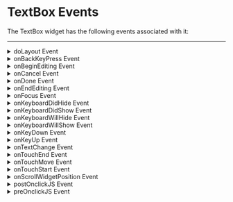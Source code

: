 
TextBox Events
==============

The TextBox widget has the following events associated with it:

* * *

<details close markdown="block"><summary>doLayout Event</summary>

* * *

This event is invoked for every widget when the widget position and dimensions are computed.

### Syntax

```

doLayout()
```

### Read/Write

Read + Write

### Remarks

This event is invoked for all the widgets placed inside flex containers. This event is invoked in the order in which the widgets are added to the widget hierarchy and expect the frame property of the widget is calculated and available for use within this event.

This event is used to set the layout properties of child widgets in the relation to self and peer widgets whose layout is not yet performed.

The number of times this event invoked may vary per platform. It is not recommended to write business logic assuming that this function is invoked only once when there is a change in positional or dimensional properties. This event will not trigger when transformations are applied though widget is moved or scaled or rotated from its original location.

### Example

```

//Sample code to set doLayout event callback to a button widget.
/*This code changes the top property of button2 and makes it appear below button1.*/
myForm.button1.doLayout=doLayoutButton1;


function doLayoutButton1(){
      
    myForm.button2.top = myForm.button1.frame.height;
}
```

### Platform Availability

*   iOS, Android, Windows, and SPA

* * *

</details>
<details close markdown="block"><summary>onBackKeyPress Event</summary>

* * *

* * *

This is event callback is invoked by the Android platform when the soft- keyboard is open and the back button of the device is clicked.

This event is not be triggered when you use gestures in the mobile device for back navigation.

### Syntax

```

onBackKeyPress()
```

### Read/Write

Read + Write

### Example

```

/*This event is triggered in both TextBox and TextArea widgets for Android platform.*/

/*This example demonstrates how to assign callback to onBackKeyPress event myTxtBox TextBox widget in frmTextBox FlexForm. Use the onBackKeyPress event in TextArea widget in a similar manner.*/
frmTextBox.myTxtBox.onBackKeyPress= onBackKeyPressCallback;

function onBackKeyPressCallback(wdgRef) {
 // handle the event here
 // wdgRef returns the handle of the widget.
}
```

### Platform Availability

*   Android

* * *

</details>
<details close markdown="block"><summary>onBeginEditing Event</summary>

* * *

This is an event callback that is invoked by the platform when the user clicks within the TextBox and is about to start editing.

### Syntax

```

onBeginEditing()
```

### Read/Write

Read + Write

### Example

```

//Sample code to set the onBeginEditing event callback to a TextBox widget.

frmTxtBox.myTxtBox.onBeginEditing =onBeginEditingCallback;

function onBeginEditingCallback(txtBox){
      //Write your logic here.
}

```

### Platform Availability

*   Available in the IDE
*   iOS, Android, and Desktop Web  
    

* * *

</details>
<details close markdown="block"><summary>onCancel Event</summary>

* * *

This event is a callback that is invoked by the platform then the user performs a click action on the _Cancel_ button.

### Syntax

```

onCancel()
```

### Read/Write

Read + Write

### Remarks

This event is triggered only when the viewType is set as TEXTBOX\_VIEW\_TYPE\_SEARCH\_VIEW.

### Example

```

//Sample code to set the onCancel event callback to a TextBox widget.

frmTxtBox.myTxtBox.onCancel=onCancelCallback;

function onCancelCallback(eventobject){
      //Write your logic here.
}

```

### Availability

*   iOS

* * *

</details>
<details close markdown="block"><summary>onDone Event</summary>

* * *

This event is a callback that is invoked by the platform then the user performs a click action on the _Go_ or _Enter_ button.

### Syntax

```

onDone()
```

### Read/Write

Read + Write

### Remarks

In Desktop Web platform, this event is fired when the enter key is pressed when the textbox has focus.

### Example

```

//Sample code to set the onDone event callback to a TextBox widget.

frmTxtBox.myTxtBox.onDone=onDoneCallback;

function onDoneCallback(txtBox){
      //Write your logic here.
}

```

### Availability

*   Available in the IDE
*   Available on all platforms.

* * *

</details>
<details close markdown="block"><summary>onEndEditing Event</summary>

* * *

This is an event callback that is invoked by the platform.

### Syntax

```

onEndEditing()
```

### Read/Write

Read + Write

### Remarks

When the user performs one of the below actions:

*   Click on any other focusable widget(for example, another TextBox)
*   Click on the **Done** button on the **Next Previous** bar.
*   Click on the **Done** button on the keypad.

When you click on the **Done** button of the keypad the following events take place in a sequence:

*   onendediting
*   ondone

In Android platform, onEndEditing event will be triggered when the focus is lost from the textbox. Example, click on any other focusable widget, like a Button.

> ![](Resources/Images/onendediting_358x360.png)

### Example

Please note that the use of alerts is not recommended inside the event handler. Print statements are recommended.

```

//Sample code to set the onEndEditing event callback to a TextBox widget.

frmTxtBox.myTxtBox.onEndEditing=onEndEditingCallback;

function onEndEditingCallback(txtBox){
      //Write your logic here.
}

```

### Availability

*   iOS and Android

* * *

</details>
<details close markdown="block"><summary>onFocus Event</summary>

* * *

An event that accepts a callback function as an input and executes the functionality defined in the callback function when the widget is in focus.

### Syntax

```

onFocus()
```

### Input Parameters

Callback function

A function that contains the logic to be implemented when the widget is in focus.

The callback function of the onFocus Event contains a new parameter, **activeElement**. The activeElement parameter specifies the widget that is currently in focus.

### Read/Write

Read + Write

### Remarks

Assign a null value to the onFocus event of a widget to remove focus from the widget.

### Example

```
//This is a generic event that is applicable for various widgets.
/*Here, we have shown how to use the onFocus event for a Button widget. You need to make a corresponding use of the onFocus event for other applicable widgets.*/

frmButton.myButton.onFocus = onFocusCallBack;

function onFocusCallBack(widget, activeElement) {
    console.log('onFocus event triggered');
}
```

Platform Availability

*   Available in the IDE
*   Available on the Responsive Web platform

* * *

</details>
<details close markdown="block"><summary>onKeyboardDidHide Event</summary>

* * *

* * *

This is event callback is invoked by the Android platform when the soft keyboard has been closed.

### Syntax

```

onKeyboardDidHide()
```

### Read/Write

Read + Write

### Example

```

/*This event is triggered in both TextBox and TextArea widgets for Android platform.*/

/*This example demonstrates how to assign callback to onKeyBoardDidHide event myTxtBox TextBox widget in frmTextBox FlexForm. Use the onKeyBoardDidHide event in TextArea widget in a similar manner.*/
frmTextBox.myTxtBox.onKeyboardDidHide = keyboardCallbacksDidHide;

function keyboardCallbacksDidHide(wdgRef) {
 // handle the event here
 // wdgRef returns the handle of the widget.
}
```

### Platform Availability

*   Android

* * *

</details>
<details close markdown="block"><summary>onKeyboardDidShow Event</summary>

* * *

* * *

This is event callback is invoked by the Android platform when the soft keyboard has been just brought into view.

### Syntax

```

onKeyboardDidShow()
```

### Read/Write

Read + Write

### Limitation

*   In Android platform, when you close the soft keyboard using back button, and then re-select the text by long-press in TextArea and TextBox widget, the `onKeyBoardDidShow` event is not triggered.

### Example

```

/*This event is triggered in both TextBox and TextArea widgets for Android platform.*/

/*This example demonstrates how to assign callback to onKeyBoardDidShow event myTxtBox TextBox widget in frmTextBox FlexForm. Use the onKeyBoardDidShow event in TextArea widget in a similar manner.*/
frmTextBox.myTxtBox.onKeyboardDidShow = keyboardCallbacksDidShow;

function keyboardCallbacksDidShow(wdgRef) {
 // handle the event here
 // wdgRef returns the handle of the widget.
}
```

### Platform Availability

*   Android

* * *

</details>
<details close markdown="block"><summary>onKeyboardWillHide Event</summary>

* * *

* * *

This is event callback is invoked by the Android platform when the soft keyboard is about to be hidden.

### Syntax

```

onKeyboardWillHide()
```

### Read/Write

Read + Write

### Example

```

/*This event is triggered in both TextBox and TextArea widgets for Android platform.*/

/*This example demonstrates how to assign callback to onKeyBoardWillHide event myTxtBox TextBox widget in frmTextBox FlexForm. Use the onKeyBoardWillHide event in TextArea widget in a similar manner.*/
frmTextBox.myTxtBox.onKeyboardWillHide = keyboardCallbacksWillHide;

function keyboardCallbacksWillHide(wdgRef) {
 // handle the event here
 // wdgRef returns the handle of the widget.
}
```

### Platform Availability

*   Android

* * *

</details>
<details close markdown="block"><summary>onKeyboardWillShow Event</summary>

* * *

* * *

This is event callback is invoked by the Android platform when the soft keyboard is about to be displayed.

### Syntax

```

onKeyboardWillShow()
```

### Read/Write

Read + Write

### Limitation

*   In Android platform, when you close the soft keyboard using back button, and then re-select the text by long-press in TextArea and TextBox widget, the `onKeyBoardWillShow` event is not triggered.

### Example

```

/*This event is triggered in both TextBox and TextArea widgets for Android platform.*/

/*This example demonstrates how to assign callback to onKeyBoardWillShow event myTxtBox TextBox widget in frmTextBox FlexForm. Use the onKeyBoardWillShow event in TextArea widget in a similar manner.*/
frmTextBox.myTxtBox.onKeyboardWillShow = keyboardCallbacksWillShow;

function keyboardCallbacksWillShow(wdgRef) {
 // handle the event here
 // wdgRef returns the handle of the widget.
}
```

### Platform Availability

*   Android

* * *

</details>
<details close markdown="block"><summary>onKeyDown Event</summary>

* * *

This is an event callback that is invoked by the platform when the user presses a key (on the keyboard).

### Syntax

```

onKeyDown()
```

### Read/Write

Read + Write

### Example

```

//Sample code to set the onKeyDown event callback to a TextBox widget.

frmTxtBox.myTxtBox.onKeyDown=onKeyDownCallback;

function onKeyDownCallback(txtBox){
      //Write your logic here.
}

```

### Platform Availability

*   Available in the IDE
*   Desktop Web

* * *

</details>
<details close markdown="block"><summary>onKeyUp Event</summary>

* * *

This is an event callback that is invoked by the platform when the user releases a key (on the keyboard).

### Syntax

```

onKeyUp()
```

### Read/Write

Read + Write

### Example

```

//Sample code to set the onKeyUp event callback to a TextBox widget.

frmTxtBox.myTxtBox.onKeyUp=onKeyUpCallback;

function onKeyUpCallback(txtBox){
      //Write your logic here.
}

```

### Platform Availability

*   Available in the IDE
*   Desktop Web

* * *

</details>
<details close markdown="block"><summary>onTextChange Event</summary>

* * *

This is an event callback triggered when text in the text box changes.

### Syntax

```

onTextChange()
```

### Read/Write

Read + Write

### Remarks

This event is not fired when the text is changed programmatically.

In SPA platform, this event is fired also when the focus is out after changing the text in the textbox.

### Example

```

//Sample code to set the onTextChange event callback to a TextBox widget.

frmTxtBox.myTxtBox.onTextChange=onTextChangeCallback;

function onTextChangeCallback(txtBox){
      //Write your logic here.
}

```

### Availability

*   Available in the IDE
*   Available on all platforms

* * *

</details>
<details close markdown="block"><summary>onTouchEnd Event</summary>

* * *

An event callback is invoked by the platform when the user touch is released from the touch surface.

### Syntax

```

onTouchEnd ()
```

### Optional Parameters

source

Handle to the widget reference on which the user touch has ended.

x

Specifies the x-coordinate with in the widget with respect to widget's co-ordinate system. It is a number indicating device independent pixel.

y

Specifies the y- coordinate with in the widget with respect to widget's co-ordinate system. It is a number indicating device independent pixel.

contextInfo

On devices that support 3D Touch, specifies a key-value pair where the value specifies the force of the touch. The value 1.0 represents the force of an average touch, as determined by the system.

> **_Note:_** 3D Touch is available only on iOS 9.0 and later.

### Read/Write

Read + Write

### Remarks

This event is invoked asynchronously.

### Example

```

function onTouchEndCallback(source, x, y, contextInfo) {
    if (contextInfo) {
        var force = contextInfo[“force”];
        voltmx.print(“value of force is” + force)
    }
}
Form1.widget1.onTouchEnd = onTouchEndCallback;
```

### Platform Availability

*   iOS, Android, Windows, and SPA

* * *

</details>
<details close markdown="block"><summary>onTouchMove Event</summary>

* * *

An event callback is invoked by the platform when the touch moves on the touch surface continuously until movement ends.

### Syntax

```

onTouchMove ()
```

### Optional Parameters

source

Handle to the widget reference on which touch moves.

x

Specifies the x-coordinate with in the widget with respect to widget's co-ordinate system. It is a number indicating device independent pixel.

y

Specifies the y- coordinate with in the widget with respect to widget's co-ordinate system. It is a number indicating device independent pixel.

contextInfo

On devices that support 3D Touch, specifies a key-value pair where the value specifies the force of the touch. The value 1.0 represents the force of an average touch, as determined by the system.

> **_Note:_** 3D Touch is available only on iOS 9.0 and later.

### Read/Write

Read + Write

### Remarks

This event is invoked asynchronously.

### Example

```

function onTouchMoveCallback(source, x, y, contextInfo) {
    if (contextInfo) {
        var force = contextInfo[“force”];
        voltmx.print(“value of force is” + force)
    }
    Form1.widget1.onTouchMove = onTouchMoveCallback;  

```

### Platform Availability

*   iOS, Android, Windows, and SPA

* * *

</details>
<details close markdown="block"><summary>onTouchStart Event</summary>

* * *

An event callback is invoked by the platform when the user touches the touch surface.

### Syntax

```

onTouchStart ()
```

### Optional Parameters

source

Handle to the widget reference on which the user touches.

x

Specifies the X co-ordinate with in the widget with respect to widget's co-ordinate system. It is a number indicating device independent pixel.

y

Specifies the Y co-ordinate with in the widget with respect to widget's co-ordinate system. It is a number indicating device independent pixel.

contextInfo

On devices that support 3D Touch, specifies a key-value pair where the value specifies the force of the touch. The value 1.0 represents the force of an average touch, as determined by the system.

> **_Note:_** 3D Touch is available only on iOS 9.0 and later.

### Read/Write

Read + Write

### Remarks

This event is invoked asynchronously.

### Example

```

function onTouchStartCallback(source, x, y, contextInfo) {
    if (contextInfo) {
        var force = contextInfo[“force”];
        voltmx.print(“value of force is” + force)
    }
}
Form1.widget1.onTouchStart = onTouchStartCallback;  

```

### Platform Availability

*   iOS, Android, Windows, and SPA

* * *

</details>
<details close markdown="block"><summary>onScrollWidgetPosition Event</summary>

* * *

This event callback is invoked by the platform when the widget location position gets changed on scrolling. The onScrollWidgetPosition event returns the positional coordinates of the widget's location with respect to the screen (screenX and screenY) and the parent container (frameX and frameY). This event is invoked asynchronously, and is not available for FlexForm widget.

### Syntax

```

onScrollWidgetPosition()
```

### Read/Write

Read + Write

### Example

```

var LabelWdg = new voltmx.ui.Label(basicConf, layoutConf, pspConf);
form.add(LabelWdg);
LabelWdg.onScrollWidgetPosition = onScrollWidgetPositionCallBack;

function onScrollWidgetPositionCallBack(wdg, screenX, screenY, frameX, frameY) { //wdg : Widget that is registered for onScrollWidgetPosition.
    /*screenX : Position of widget with respect to 
the screen's X - coordinates (after downsizing the navigation bar and status bar).*/
    /*screenY : Position of widget with respect to the screen's Y - 
coordinates (after downsizing the navigation bar and status bar).*/
    //frameX : Position of widget with respect to parent container's X- coordinates.
    //frameY : Position of widget with respect to parent container's Y- coordinates.
}
```

### Platform Availability

*   Not Accessible from IDE
*   Android, iOS, SPA, and Windows

* * *

</details>
<details close markdown="block"><summary>postOnclickJS Event</summary>

* * *

This event allows the developer to execute custom javascript function after the _onClick_ callback of the widget is invoked.

### Syntax

```

postOnclickJS()
```

### Read/Write

Read + Write

### Remarks

This is applicable only for Mobile Web channel.The function must exist in a javascript file under project>module>js folder.

### Example

```

//Sample code to set the postOnclickJS event callback to a TextBox widget.

frmTxtBox.myTxtBox.postOnclickJS=postOnclickJSCallback;

function postOnclickJSCallback(txtBox){
      //Write your logic here.
}

```

### Platform Availability

*   Available in the IDE
*   Available on Server side Mobile Web (Advanced) platform only

* * *

</details>
<details close markdown="block"><summary>preOnclickJS Event</summary>

* * *

This event allows the developer to execute custom javascript function before the _onClick_ callback of the widget is invoked.

### Syntax

```

preOnclickJS()
```

### Read/Write

Read + Write

### Remarks

This is applicable only for Mobile Web channel. The function must exist in a javascript file under project>module>js folder.

In for the events preOnclickJS and postOnclickJS you will not be able to access application model or APIs, as these functions are executed in browser whereas the remaining JS modules are executed in server. For these events you can access browser objects ( window, document etc..) to change UI or perform some validation before server event. If the event preOnclickJS returns true, only then the request is sent to server for subsequent action.  
  
You have to specify the modules to be loaded in browser using import JS tab, only then these files get included in.html script tag otherwise you will not be able to access the objects defined in those modules.

### Example

```

//Sample code to set the preOnclickJS event callback to a TextBox widget.

frmTxtBox.myTxtBox.preOnclickJS=preOnclickJSCallback;

function preOnclickJSCallback(txtBox){
      //Write your logic here.
}

```s

### Platform Availability

*   Available in the IDE
*   Available on Server side Mobile Web (BJS and Advanced) platform only

* * *
</details>

